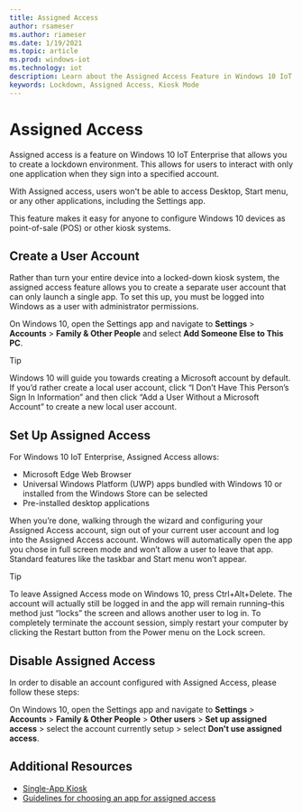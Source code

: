 ```yaml
---
title: Assigned Access
author: rsameser
ms.author: riameser
ms.date: 1/19/2021
ms.topic: article
ms.prod: windows-iot
ms.technology: iot
description: Learn about the Assigned Access Feature in Windows 10 IoT Enterprise.
keywords: Lockdown, Assigned Access, Kiosk Mode
---
```

# Assigned Access
Assigned access is a feature on Windows 10 IoT Enterprise that allows you to create a lockdown environment. This allows for users to interact with only one application when they sign into a specified account.

With Assigned access, users won't be able to access Desktop, Start menu, or any other applications, including the Settings app.

This feature makes it easy for anyone to configure Windows 10 devices as point-of-sale (POS) or other kiosk systems.

## Create a User Account
Rather than turn your entire device into a locked-down kiosk system, the assigned access feature allows you to create a separate user account that can only launch a single app. To set this up, you must be logged into Windows as a user with administrator permissions.

On Windows 10, open the Settings app and navigate to **Settings** > **Accounts** > **Family & Other People** and select **Add Someone Else to This PC**.

> [!TIP]
> Windows 10 will guide you towards creating a Microsoft account by default. If you’d rather create a local user account, click “I Don’t Have This Person’s Sign In Information” and then click “Add a User Without a Microsoft Account” to create a new local user account.

## Set Up Assigned Access

For Windows 10 IoT Enterprise, Assigned Access allows:
* Microsoft Edge Web Browser
* Universal Windows Platform (UWP) apps bundled with Windows 10 or installed from the Windows Store can be selected
* Pre-installed desktop applications

When you’re done, walking through the wizard and configuring your Assigned Access account, sign out of your current user account and log into the Assigned Access account. Windows will automatically open the app you chose in full screen mode and won’t allow a user to leave that app. Standard features like the taskbar and Start menu won’t appear.

> [!TIP]
> To leave Assigned Access mode on Windows 10, press Ctrl+Alt+Delete. The account will actually still be logged in and the app will remain running–this method just “locks” the screen and allows another user to log in. To completely terminate the account session, simply restart your computer by clicking the Restart button from the Power menu on the Lock screen.

## Disable Assigned Access
In order to disable an account configured with Assigned Access, please follow these steps:

On Windows 10, open the Settings app and navigate to **Settings** > **Accounts** > **Family & Other People** > **Other users** > **Set up assigned access** > select the account currently setup > select **Don't use assigned access**.

## Additional Resources
* [Single-App Kiosk](https://docs.microsoft.com/windows/configuration/kiosk-single-app)
* [Guidelines for choosing an app for assigned access](https://docs.microsoft.com/windows/configuration/guidelines-for-assigned-access-app)
